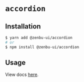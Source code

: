 # `accordion`

## Installation

```sh
$ yarn add @zenbu-ui/accordion
# or
$ npm install @zenbu-ui/accordion
```

## Usage

View docs [here](https://zenbu-ui.com/docs/components/accordion).
